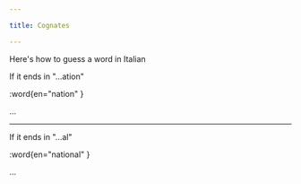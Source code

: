 ```yaml
---

title: Cognates

---
```


Here's how to guess a word in Italian

If it ends in "...ation"

:word{en="nation" }

...

--------------------------------------------------

If it ends in "...al"

:word{en="national" }

...
